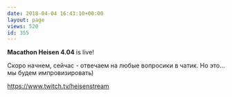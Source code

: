 ```yaml
---
date: 2018-04-04 16:43:10+00:00
layout: page
views: 520
id: 355
---
```


**Macathon Heisen 4.04** is live!

Скоро начнем, сейчас - отвечаем на любые вопросики в чатик.
Но это… мы будем импровизировать)

https://www.twitch.tv/heisenstream


